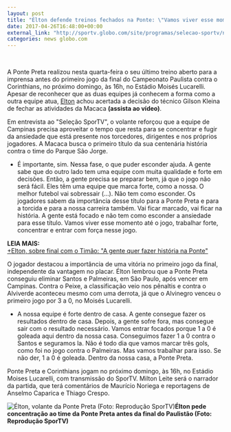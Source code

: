 ```yaml
---
layout: post
title: "Élton defende treinos fechados na Ponte: \"Vamos viver esse momento\""
date: 2017-04-26T16:48:00+00:00
external_link: "http://sportv.globo.com/site/programas/selecao-sportv/noticia/2017/04/elton-defende-treinos-fechados-na-ponte-vamos-viver-esse-momento.html"
categories: news globo.com
---
```

&nbsp;

A Ponte Preta realizou nesta quarta-feira o seu último treino aberto para a imprensa antes do primeiro jogo da final do Campeonato Paulista contra o Corinthians, no próximo domingo, às 16h, no Estádio Moisés Lucarelli. Apesar de reconhecer que as duas equipes já conhecem a forma como a outra equipe atua, [Elton](http://globoesporte.globo.com/atleta/elton-melo.html) achou acertada a decisão do técnico Gilson Kleina de fechar as atividades da Macaca **(assista ao vídeo)**.   
  
Em entrevista ao "Seleção SporTV", o volante reforçou que a equipe de Campinas precisa aproveitar o tempo que resta para se concentrar e fugir da ansiedade que está presente nos torcedores, dirigentes e nos próprios jogadores. A Macaca busca o primeiro título da sua centenária história contra o time do Parque São Jorge.

- É importante, sim. Nessa fase, o que puder esconder ajuda. A gente sabe que do outro lado tem uma equipe com muita qualidade e forte em decisões. Então, a gente precisa se preparar bem, já que o jogo não será fácil. Eles têm uma equipe que marca forte, como a nossa. O melhor futebol vai sobressair (...). Não tem como esconder. Os jogadores sabem da importância desse título para a Ponte Preta e para a torcida e para a nossa carreira também. Vai ficar marcado, vai ficar na história. A gente está focado e não tem como esconder a ansiedade para esse título. Vamos viver esse momento até o jogo, trabalhar forte, concentrar e entrar com força nesse jogo.

**LEIA MAIS:**  
[+](http://sportv.globo.com/site/programas/selecao-sportv/noticia/2017/04/elton-sobre-final-com-o-timao-gente-quer-fazer-historia-na-ponte.html)[Elton, sobre final com o Timão: "A gente quer fazer história na Ponte"](http://)

O jogador destacou a importância de uma vitória no primeiro jogo da final, independente da vantagem no placar. Élton lembrou que a Ponte Preta conseguiu eliminar Santos e Palmeiras, em São Paulo, após vencer em Campinas. Contra o Peixe, a classificação veio nos pênaltis e contra o Alviverde aconteceu mesmo com uma derrota, já que o Alvinegro venceu o primeiro jogo por 3 a 0, no Moisés Lucarelli.

- A nossa equipe é forte dentro de casa. A gente consegue fazer os resultados dentro de casa. Depois, a gente sofre fora, mas consegue sair com o resultado necessário. Vamos entrar focados porque 1 a 0 é goleada aqui dentro da nossa casa. Conseguimos fazer 1 a 0 contra o Santos e seguramos la. Não é todo dia que vamos marcar três gols, como foi no jogo contra o Palmeiras. Mas vamos trabalhar para isso. Se não der, 1 a 0 é goleada. Dentro da nossa casa, a Ponte Preta.

Ponte Preta e Corinthians jogam no próximo domingo, às 16h, no Estádio Moises Lucarelli, com transmissão do SporTV. Milton Leite será o narrador da partida, que terá comentários de Maurício Noriega e reportagens de Anselmo Caparica e Thiago Crespo.

 ![Élton, volante da Ponte Preta (Foto: Reprodução SporTV)](http://s2.glbimg.com/WmSgHl7iOP4s02frqwCe19sfn5I=/0x87:1067x690/690x390/s.glbimg.com/es/ge/f/original/2017/04/26/elton.png "Élton, volante da Ponte Preta (Foto: Reprodução SporTV)")**Élton pede concentração ao time da Ponte Preta antes da final do Paulistão (Foto: Reprodução SporTV)**

